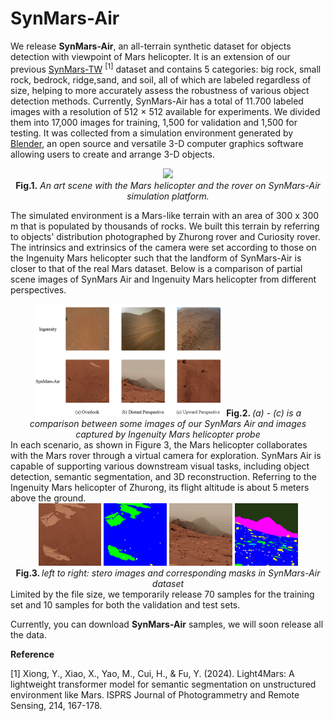 # SynMars-Air

We release **SynMars-Air**, an all-terrain synthetic dataset for objects detection with viewpoint of Mars helicopter. It is an extension of our previous [SynMars-TW](https://github.com/CVIR-Lab/SynMars/tree/SynMars-TW) <sup>[1]</sup> dataset and contains 5 categories: big rock, small rock, bedrock, ridge,sand, and soil, all of which are labeled regardless of size, helping to more accurately assess the robustness of various object detection methods. Currently, SynMars-Air has a total of 11.700 labeled images with a resolution of 512 × 512 available for experiments. We divided them into 17,000 images for training, 1,500 for validation and 1,500 for testing. It was collected from a simulation environment generated by [Blender](https://wiki.blender.org/wiki/Main_Page), an open source and versatile 3-D computer graphics software allowing users to create and arrange 3-D objects. 
<div align=center>
  <img src=https://github.com/lumahuayuan/SynMars/blob/SynMars-Air/IMG/synmarsair.png width="40%" />
  <br>
  <strong>Fig.1.</strong>
  <em>An art scene with the Mars helicopter and the rover on SynMars-Air simulation platform.</em>
</div>


The simulated environment is a Mars-like terrain with an area of 300 x 300 m that is populated by thousands of rocks. We built this terrain by referring to objects' distribution photographed by Zhurong rover and Curiosity rover. The intrinsics and extrinsics of the camera were set according to those on the Ingenuity Mars helicopter such that the landform of SynMars-Air is closer to that of the real Mars dataset. Below is a comparison of partial scene images of SynMars Air and Ingenuity Mars helicopter from different perspectives.
<div align=center>
  <img src=https://github.com/CVIR-Lab/SynMars/blob/SynMars-Air/IMG/Compare.png width="60%" />
  <strong> Fig.2. </strong>
  <em> (a) - (c) is a comparison between some images of our SynMars Air and images captured by Ingenuity Mars helicopter probe</em>
</div>
In each scenario, as shown in Figure 3, the Mars helicopter collaborates with the Mars rover through a virtual camera for exploration. SynMars Air is capable of supporting various downstream visual tasks, including object detection, semantic segmentation, and 3D reconstruction. Referring to the Ingenuity Mars helicopter of Zhurong, its flight altitude is about 5 meters above the ground.
<div align=center>
  <img src=https://github.com/CVIR-Lab/SynMars/blob/SynMars-Air/IMG/00788.image.png width="20%" />
  <img src=https://github.com/CVIR-Lab/SynMars/blob/SynMars-Air/IMG/00788.mask.png width="20%" />
  <img src=https://github.com/CVIR-Lab/SynMars/blob/SynMars-Air/IMG/01030.image.png width="20%" />
  <img src=https://github.com/CVIR-Lab/SynMars/blob/SynMars-Air/IMG/01030.mask.png width="20%" />
  <br>
  <strong> Fig.3. </strong>
  <em> left to right: stero images and corresponding masks in SynMars-Air dataset</em>
</div>
Limited by the file size, we temporarily release 70 samples for the training set and 10 samples for both the validation and test sets.

Currently, you can download **SynMars-Air** samples, we will soon release all the data.

**Reference**  

[1] Xiong, Y., Xiao, X., Yao, M., Cui, H., & Fu, Y. (2024). Light4Mars: A lightweight transformer model for semantic segmentation on unstructured environment like Mars. ISPRS Journal of Photogrammetry and Remote Sensing, 214, 167-178.
